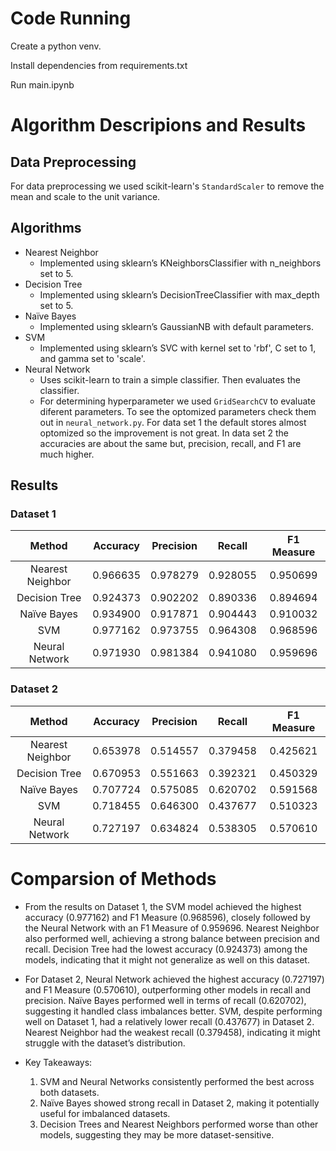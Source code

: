 # Code Running

Create a python venv.

Install dependencies from requirements.txt

Run main.ipynb

# Algorithm Descripions and Results

## Data Preprocessing

For data preprocessing we used scikit-learn's `StandardScaler` to remove the mean and scale to the unit variance.

## Algorithms
- Nearest Neighbor
    - Implemented using sklearn’s KNeighborsClassifier with n_neighbors set to 5.
- Decision Tree
    - Implemented using sklearn’s DecisionTreeClassifier with max_depth set to 5.
- Naïve Bayes
    - Implemented using sklearn’s GaussianNB with default parameters.
- SVM
    - Implemented using sklearn’s SVC with kernel set to 'rbf', C set to 1, and gamma set to 'scale'.
- Neural Network
    - Uses scikit-learn to train a simple classifier. Then evaluates the classifier.
    - For determining hyperparameter we used `GridSearchCV` to evaluate diferent parameters. To see the optomized parameters check them out in `neural_network.py`. For data set 1 the default stores almost optomized so the improvement is not great. In data set 2 the accuracies are about the same but, precision, recall, and F1 are much higher.

## Results
### Dataset 1
| Method  | Accuracy | Precision |Recall |F1 Measure|
|:-------:|:-------:|:-------:|:-------:|:-------:|
| Nearest Neighbor |  0.966635  | 0.978279 | 0.928055  |  0.950699|
| Decision Tree |  0.924373  | 0.902202 | 0.890336  | 0.894694|
| Naïve Bayes |  0.934900 | 0.917871 | 0.904443  | 0.910032|
| SVM |  0.977162 |  0.973755 | 0.964308  |  0.968596|
| Neural Network |  0.971930 | 0.981384 | 0.941080 |   0.959696|

### Dataset 2
| Method  | Accuracy | Precision |Recall |F1 Measure|
|:-------:|:-------:|:-------:|:-------:|:-------:|
| Nearest Neighbor | 0.653978  | 0.514557 | 0.379458  |  0.425621|
| Decision Tree | 0.670953 | 0.551663 | 0.392321 | 0.450329|
| Naïve Bayes |  0.707724 | 0.575085| 0.620702 | 0.591568|
| SVM | 0.718455  | 0.646300 | 0.437677  |  0.510323|
| Neural Network |  0.727197 | 0.634824 | 0.538305  |  0.570610|

# Comparsion of Methods
- From the results on Dataset 1, the SVM model achieved the highest accuracy (0.977162) and F1 Measure (0.968596), closely followed by the Neural Network with an F1 Measure of 0.959696. Nearest Neighbor also performed well, achieving a strong balance between precision and recall. Decision Tree had the lowest accuracy (0.924373) among the models, indicating that it might not generalize as well on this dataset.

- For Dataset 2, Neural Network achieved the highest accuracy (0.727197) and F1 Measure (0.570610), outperforming other models in recall and precision. Naïve Bayes performed well in terms of recall (0.620702), suggesting it handled class imbalances better. SVM, despite performing well on Dataset 1, had a relatively lower recall (0.437677) in Dataset 2. Nearest Neighbor had the weakest recall (0.379458), indicating it might struggle with the dataset’s distribution.

- Key Takeaways:
	1.	SVM and Neural Networks consistently performed the best across both datasets.
	2.	Naïve Bayes showed strong recall in Dataset 2, making it potentially useful for imbalanced datasets.
	3.	Decision Trees and Nearest Neighbors performed worse than other models, suggesting they may be more dataset-sensitive.